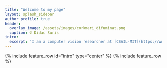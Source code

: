 ```yaml
---
title: "Welcome to my page"
layout: splash_sidebar
author_profile: true
header:
  overlay_image: /assets/images/corbmari_difuminat.png
  caption: © Didac Suris
intro: 
  excerpt: 'I am a computer vision researcher at [CSAIL-MIT](https://www.csail.mit.edu/), working in Professor Antonio Torralba's lab.'
---
```


{% include feature_row id="intro" type="center" %}
{% include feature_row %}
